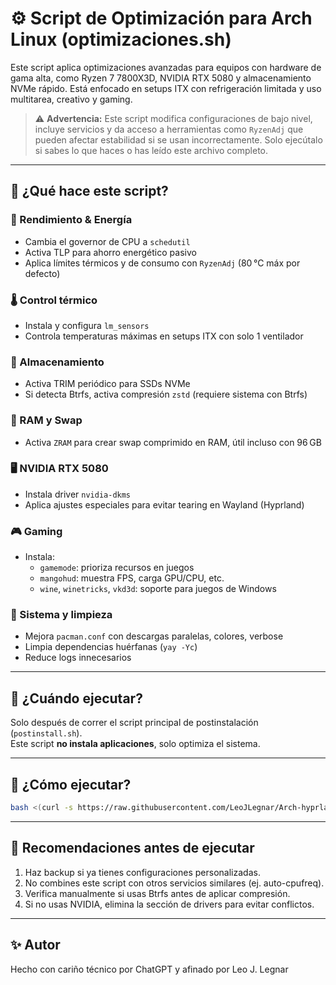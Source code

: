 # ⚙️ Script de Optimización para Arch Linux (optimizaciones.sh)

Este script aplica optimizaciones avanzadas para equipos con hardware de gama alta, como Ryzen 7 7800X3D, NVIDIA RTX 5080 y almacenamiento NVMe rápido. Está enfocado en setups ITX con refrigeración limitada y uso multitarea, creativo y gaming.

> ⚠️ **Advertencia:** Este script modifica configuraciones de bajo nivel, incluye servicios y da acceso a herramientas como `RyzenAdj` que pueden afectar estabilidad si se usan incorrectamente. Solo ejecútalo si sabes lo que haces o has leído este archivo completo.

---

## 🧠 ¿Qué hace este script?

### 🧠 Rendimiento & Energía

- Cambia el governor de CPU a `schedutil`
- Activa TLP para ahorro energético pasivo
- Aplica límites térmicos y de consumo con `RyzenAdj` (80 °C máx por defecto)

### 🌡️ Control térmico

- Instala y configura `lm_sensors`
- Controla temperaturas máximas en setups ITX con solo 1 ventilador

### 💾 Almacenamiento

- Activa TRIM periódico para SSDs NVMe
- Si detecta Btrfs, activa compresión `zstd` (requiere sistema con Btrfs)

### 🧠 RAM y Swap

- Activa `ZRAM` para crear swap comprimido en RAM, útil incluso con 96 GB

### 🖥️ NVIDIA RTX 5080

- Instala driver `nvidia-dkms`
- Aplica ajustes especiales para evitar tearing en Wayland (Hyprland)

### 🎮 Gaming

- Instala:
  - `gamemode`: prioriza recursos en juegos
  - `mangohud`: muestra FPS, carga GPU/CPU, etc.
  - `wine`, `winetricks`, `vkd3d`: soporte para juegos de Windows

### 🧼 Sistema y limpieza

- Mejora `pacman.conf` con descargas paralelas, colores, verbose
- Limpia dependencias huérfanas (`yay -Yc`)
- Reduce logs innecesarios

---

## 🧪 ¿Cuándo ejecutar?

Solo después de correr el script principal de postinstalación (`postinstall.sh`).  
Este script **no instala aplicaciones**, solo optimiza el sistema.

---

## 🚀 ¿Cómo ejecutar?

```bash
bash <(curl -s https://raw.githubusercontent.com/LeoJLegnar/Arch-hyprland-post-legnar/main/optimizaciones.sh)
```

---

## 🛑 Recomendaciones antes de ejecutar

1. Haz backup si ya tienes configuraciones personalizadas.
2. No combines este script con otros servicios similares (ej. auto-cpufreq).
3. Verifica manualmente si usas Btrfs antes de aplicar compresión.
4. Si no usas NVIDIA, elimina la sección de drivers para evitar conflictos.

---

## ✨ Autor

Hecho con cariño técnico por ChatGPT y afinado por Leo J. Legnar
